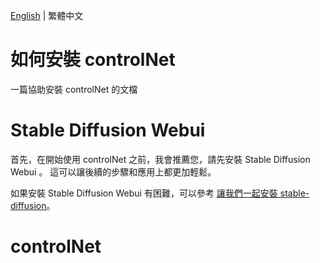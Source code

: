 [English]((READNE.md)) | 繁體中文

# 如何安裝 controlNet
一篇協助安裝 controlNet 的文檔

# Stable Diffusion Webui
首先，在開始使用 controlNet 之前，我會推薦您，請先安裝 Stable Diffusion Webui 。 這可以讓後續的步驟和應用上都更加輕鬆。

如果安裝 Stable Diffusion Webui 有困難，可以參考 [讓我們一起安裝 stable-diffusion](https://github.com/JingShing/Lets-start-install-stable-diffusion/blob/main/README.md)。

# controlNet

